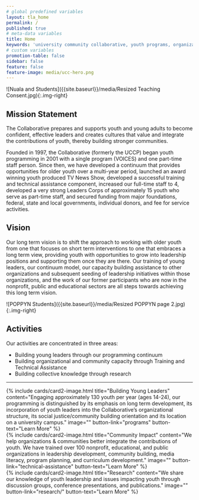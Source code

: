 ```yaml
---
# global predefined variables
layout: tla_home
permalink: /
published: true
# meta-data variables
title: Home
keywords: 'university community collaborative, youth programs, organizations'
# custom variables
promotion-table: false
sidebar: false
feature: false
feature-image: media/ucc-hero.png
---
```

![Nuala and Students]({{site.baseurl}}/media/Resized Teaching Consent.jpg){:.img-right}

## Mission Statement
The Collaborative prepares and supports youth and young adults to become confident, effective leaders and creates cultures that value and integrate the contributions of youth, thereby building stronger communities.

Founded in 1997, the Collaborative (formerly the UCCP) began youth programming in 2001 with a single program (VOICES) and one part-time staff person. Since then, we have developed a continuum that provides opportunities for older youth over a multi-year period, launched an award winning youth produced TV News Show, developed a successful training and technical assistance component, increased our full-time staff to 4, developed a very strong Leaders Corps of approximately 15 youth who serve as part-time staff, and secured funding from major foundations, federal, state and local governments, individual donors, and fee for service activities.

## Vision
Our long term vision is to shift the approach to working with older youth from one that focuses on short term interventions to one that embraces a long term view, providing youth with opportunities to grow into leadership positions and supporting them once they are there.  Our training of young leaders, our continuum model, our capacity building assistance to other organizations and subsequent seeding of leadership initiatives within those organizations, and the work of our former participants who are now in the nonprofit, public and educational sectors are all steps towards achieving this long term vision.

![POPPYN Students]({{site.baseurl}}/media/Resized POPPYN page 2.jpg){:.img-right}


## Activities
Our activities are concentrated in three areas:

- Building young leaders through our programming continuum
- Building organizational and community capacity through Training and Technical Assistance
- Building collective knowledge through research

___

<div class="row row-wide">
  <div class="col m12 l4">{% include cards/card2-image.html
    title="Building Young Leaders"
    content="Engaging approximately 130 youth per year (ages 14-24), our programming is distinguished by its emphasis on long term development, its incorporation of youth leaders into the Collaborative’s organizational structure, its social justice/community building orientation and its location on a university campus."
    image=""
    button-link="programs"
    button-text="Learn More" %}
  </div>
  <div class="row row-wide">
    <div class="col m12 l4">{% include cards/card2-image.html
      title="Community Impact"
      content="We help organizations & communities better integrate the contributions of youth. We have trained over 100 nonprofit, educational, and public organizations in leadership development, community building, media literacy, program planning, and curriculum development."
      image=""
      button-link="technical-assistance"
      button-text="Learn More" %}
    </div>
    <div class="row row-wide">
      <div class="col m12 l4">{% include cards/card2-image.html
        title="Research"
        content="We share our knowledge of youth leadership and issues impacting youth through discussion groups, conference presentations, and publications."
        image=""
        button-link="research/"
        button-text="Learn More" %}
      </div>
</div>
